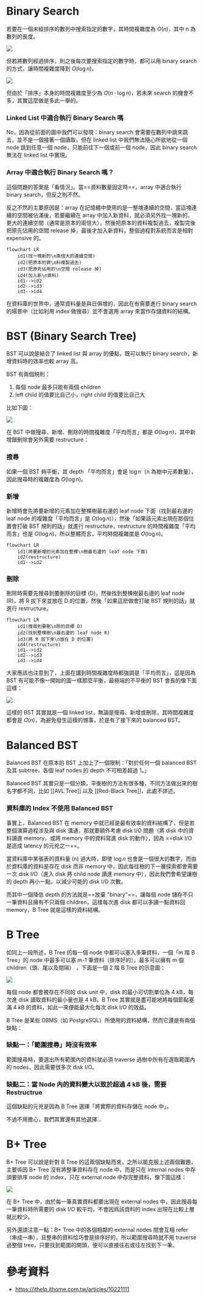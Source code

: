 # Binary Search

若要在一個未經排序的數列中搜索指定的數字，其時間複雜度為 $O(n)$，其中 n 為數列的長度。

![](<https://raw.githubusercontent.com/Jamison-Chen/KM-software/master/img/big-o-n-search.png>)

但若將數列經過排序，則之後每次要搜索指定的數字時，都可以用 binary search 的方式，讓時間複雜度降到 $O(\log n)$。

![](<https://raw.githubusercontent.com/Jamison-Chen/KM-software/master/img/binary-search.png>)

但由於「排序」本身的時間複雜度至少為 $O(n \cdot \log n)$，若未來 search 的機會不多，其實這麼做是多此一舉的。

### Linked List 中適合執行 Binary Search 嗎

No，因為從前面的圖中我們可以發現：binary search 會需要在數列中跳來跳去，並不是一個接著一個讀取，但在 linked list 中我們無法隨心所欲地從一個 node 跳到任意一個 node，只能前往下一個或前一個 node，因此 binary search 無法在 linked list 中實現。

### Array 中適合執行 Binary Search 嗎？

這個問題的答案是「看情況」。當==資料數量固定時==，array 中適合執行 binary search，但反之則不然。

反之不然的主要原因是：array 在記憶體中使用的是一整塊連續的空間，當這塊連續的空間被佔滿後，若要繼續在 array 中加入新資料，就必須另外找一塊新的、更大的連續空間（通常是原本的兩倍大），然後把原本的資料複製過去，複製完後把原先佔用的空間 release 掉，最後才加入新資料，整個過程對系統而言是相對 expensive 的。

```mermaid
flowchart LR
    id1(找一塊新的\n兩倍大的連續空間)
    id2(把原本的資\n料複製過去)
    id3(把原先佔用的\n空間 release 掉)
    id4(加入新\n資料)
    id1-->id2
    id2-->id3
    id3-->id4
```

在資料庫的世界中，通常資料量是與日俱增的，因此在有需要進行 binary search 的場景中（比如利用 index 做搜尋）並不會選用 array 來當作存儲資料的結構。

# BST (Binary Search Tree)

BST 可以說是結合了 linked list 與 array 的優點，既可以執行 binary search，新增資料時的效率也較 array 高。

BST 有兩個規則：

1. 每個 node 最多只能有兩個 children
2. left child 的值要比自己小，right child 的值要比自己大

比如下圖：

![](<https://raw.githubusercontent.com/Jamison-Chen/KM-software/master/img/big-o-log-n-search.png>)

在 BST 中做搜尋、新增、刪除的時間複雜度「平均而言」都是 $O(\log n)$，其中新增跟刪除會另外需要 restructure：

### 搜尋

如果一個 BST 夠平衡，其 depth 「平均而言」會是 $\log n$（n 為樹中元素數量），因此搜尋時的複雜度為 $O(\log n)$。

### 新增

新增時會先將要新增的元素加在整棵樹最右邊的 leaf node 下面（找到最右邊的 leaf node 的複雜度「平均而言」是 $O(\log n)$），然後「如果該元素出現在那個位置會打破 BST 規則的話」就進行 restructure，restructure 的時間複雜度「平均而言」也是 $O(\log n)$，所以整體而言，平均時間複雜度是 $O(\log n)$。

```mermaid
flowchart LR
    id1(將要新增的元素加在整棵\n樹最右邊的 leaf node 下面)
    id2(restructure)
    id1-->id2
```

### 刪除

刪除時需要先搜尋到要刪除的目標 (D)，然後找到整棵樹最右邊的 leaf node (R)，將 R 拔下來並放在 D 的位置，然後「如果這麽做會打破 BST 規則的話」就進行 restructure。

```mermaid
flowchart LR
    id1(搜尋到要刪\n除的目標 D)
    id2(找到整棵樹\n最右邊的 leaf node R)
    id3(將 R 拔下來\n放在 D 的位置)
    id4(restructure)
    id1-->id2
    id2-->id3
    id3-->id4
```

大家應該也注意到了，上面在講到時間複雜度時都強調是「平均而言」，這是因為 BST 有可能不像一開始的圖一樣那麼平衡，最極端的不平衡的 BST 會長的像下面這樣：

![](<https://raw.githubusercontent.com/Jamison-Chen/KM-software/master/img/imbalanced-bst.png>)

這樣的 BST 其實就是一個 linked list，無論是搜尋、新增或刪除，其時間複雜度都會是 $O(n)$，為避免發生這樣的憾事，於是有了接下來的 balanced BST。

# Balanced BST

Balanced BST 在原本的 BST 上加上了一個限制：「對於任何一個 balanced BST 及其 subtree，各個 leaf nodes 的 depth 不可相差超過 1。」

Balanced BST 其實只是一個分類，平衡樹的方法有很多種，不同方法做出來的樹名字都不同，比如 [[AVL Tree]] 以及 [[Red-Black Tree]]，此處不詳述。

### 資料庫的 Index 不使用 Balanced BST

事實上，Balanced BST 在 memory 中就已經是最有效率的資料結構了，但是若整個演算過程涉及與 disk 溝通，那就要額外考慮 disk I/O 問題（將 disk 中的資料讀進 memory，或將 memory 中的資料寫進 disk 的動作），因為 ==disk I/O 是造成 latency 的元兇之一==。

當資料庫中某張表的資料量 (n) 過大時，即使 $\log n$ 也會是一個很大的數字，而由於資料庫的資料是存在 disk 而非 memory 中，因此每往樹的下一層探索都會需要一次 disk I/O（進入 disk 將 child node 讀進 memory 中），因此我們會希望讓樹的 depth 再小一點，以減少可能的 disk I/O 次數。

而其中一個降低 depth 的方法就是==放棄 "binary"==，讓每個 node 儲存不只一筆資料且擁有不只兩個 children，這樣每次進 disk 都可以多讀一點資料回 memory，B Tree 就是這樣的資料結構。

# B Tree

如同上一段所述，B Tree 的每一個 node 中都可以塞入多筆資料，一個「m 階 B Tree」的 node 中最多可以塞 m-1 筆資料（排序好的），最多可以擁有 m 個 children（頭、尾以及間隔） ，下面是一個 2 階 B Tree 的示意圖：

![](<https://raw.githubusercontent.com/Jamison-Chen/KM-software/master/img/b-tree.png>)

每個 node 都會被存在不同的 disk unit 中，disk 的最小可切割單位為 4 kB，每次進 disk 讀取資料的最小量也是 4 kB。B Tree 其實就是盡可能地將每個節點塞滿 4 kB 的資料，如此一來便能最大化每次 disk I/O 的效益。

B Tree 是某些 DBMS（如 PostgreSQL）所使用的資料結構，然而它還是有兩個缺點：

### 缺點一：「範圍搜尋」時沒有效率

範圍搜尋時，要選出所有範圍內的資料就必須 traverse 過樹中所有在選取範圍內的 nodes，因此需要很多次 disk I/O。

### 缺點二：當 Node 內的資料變大以致於超過 4 kB 後，需要 Restructrue

這個缺點的元兇是因為 B Tree 選擇「將實際的資料存儲在 node 中」。

不過不用擔心，我們其實還有其他選擇...

# B+ Tree

B+ Tree 可以說是針對 B Tree 的這兩個缺點而來，之所以能克服上述兩個難題，主要係因 B+ Tree 沒有將整筆資料存在 node 中，而是只在 internal nodes 中存須要排序 node 的 index，只在 external node 中存完整資料，像下圖這樣：

![](<https://raw.githubusercontent.com/Jamison-Chen/KM-software/master/img/b-plus-tree.png>)

在 B+ Tree 中，由於每一筆真實資料都要出現在 external nodes 中，因此搜尋每一筆資料時所需要的 disk I/O 較平均，不會因爲該資料的 index 出現在比較上層就比較少。

另外還請注意一點：B+ Tree 中的各個相鄰的 external nodes 間會互相 refer（串成一串），且整串的資料恰巧會是排序好的，所以範圍搜尋時就不用 traverse 過整個 tree，只要找到範圍的開頭，便可以直接往右或往左找到下一筆。

# 參考資料

- <https://ithelp.ithome.com.tw/articles/10221111>
